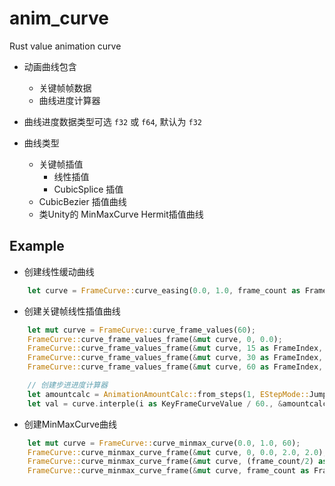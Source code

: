 # anim_curve

Rust value animation curve

* 动画曲线包含
  * 关键帧帧数据
  * 曲线进度计算器

* 曲线进度数据类型可选 `f32` 或 `f64`, 默认为 `f32`
* 曲线类型
  * 关键帧插值
    * 线性插值
    * CubicSplice 插值
  * CubicBezier 插值曲线
  * 类Unity的 MinMaxCurve Hermit插值曲线

## Example

* 创建线性缓动曲线
```Rust
    let curve = FrameCurve::curve_easing(0.0, 1.0, frame_count as FrameIndex, frame_count, EEasingMode::None);
```

* 创建关键帧线性插值曲线
```Rust
    let mut curve = FrameCurve::curve_frame_values(60);
    FrameCurve::curve_frame_values_frame(&mut curve, 0, 0.0);
    FrameCurve::curve_frame_values_frame(&mut curve, 15 as FrameIndex, 1.0);
    FrameCurve::curve_frame_values_frame(&mut curve, 30 as FrameIndex, 3.0);
    FrameCurve::curve_frame_values_frame(&mut curve, 60 as FrameIndex, 4.0);

    // 创建步进进度计算器
    let amountcalc = AnimationAmountCalc::from_steps(1, EStepMode::JumpStart);
    let val = curve.interple(i as KeyFrameCurveValue / 60., &amountcalc);
```

* 创建MinMaxCurve曲线
```Rust
    let mut curve = FrameCurve::curve_minmax_curve(0.0, 1.0, 60);
    FrameCurve::curve_minmax_curve_frame(&mut curve, 0, 0.0, 2.0, 2.0);
    FrameCurve::curve_minmax_curve_frame(&mut curve, (frame_count/2) as FrameIndex, 0.5, 0.0, 0.0);
    FrameCurve::curve_minmax_curve_frame(&mut curve, frame_count as FrameIndex, 1.0, 2.0, 2.0);
```
